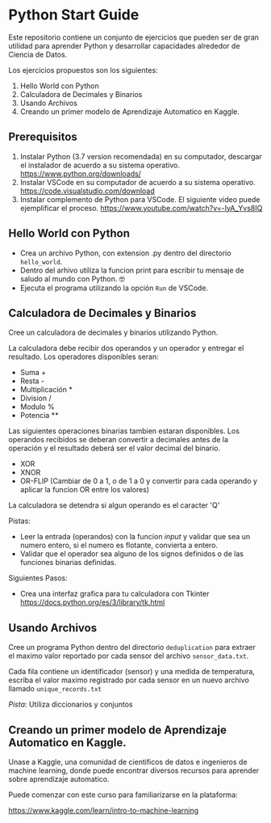 # Python Start Guide

Este repositorio contiene un conjunto de ejercicios que pueden ser de gran utilidad para aprender Python y desarrollar capacidades alrededor de Ciencia de Datos.

Los ejercicios propuestos son los siguientes:

1. Hello World con Python
2. Calculadora de Decimales y Binarios
3. Usando Archivos
4. Creando un primer modelo de Aprendizaje Automatico en Kaggle.

## Prerequisitos

1. Instalar Python (3.7 version recomendada) en su computador, descargar el instalador de acuerdo a su sistema operativo.
https://www.python.org/downloads/
2. Instalar VSCode en su computador de acuerdo a su sistema operativo.
https://code.visualstudio.com/download
3. Instalar complemento de Python para VSCode. El siguiente video puede ejemplificar el proceso. https://www.youtube.com/watch?v=-IyA_Yvs8IQ

## Hello World con Python

* Crea un archivo Python, con extension .py dentro del directorio `hello_world`. 
* Dentro del arhivo utiliza la funcion print para escribir tu mensaje de saludo al mundo con Python. 🤓
* Ejecuta el programa utilizando la opción `Run` de VSCode.

## Calculadora de Decimales y Binarios

Cree un calculadora de decimales y binarios utilizando Python.

La calculadora debe recibir dos operandos y un operador y entregar el resultado. Los operadores disponibles seran:

* Suma +
* Resta -
* Multiplicación *
* Division /
* Modulo %
* Potencia **

Las siguientes operaciones binarias tambien estaran disponibles. Los operandos recibidos se deberan convertir a decimales antes de la operación y el resultado deberá ser el valor decimal del binario.
* XOR
* XNOR
* OR-FLIP (Cambiar de 0 a 1, o de 1 a 0 y convertir para cada operando y aplicar la funcion OR entre los valores)

La calculadora se detendra si algun operando es el caracter 'Q'

Pistas:
* Leer la entrada (operandos) con la funcion _input_ y validar que sea un numero entero, si el numero es flotante, convierta a entero.
* Validar que el operador sea alguno de los signos definidos o de las funciones binarias definidas.

Siguientes Pasos:
*  Crea una interfaz grafica para tu calculadora con Tkinter
https://docs.python.org/es/3/library/tk.html

## Usando Archivos

Cree un programa Python dentro del directorio `deduplication` para extraer el maximo valor reportado por cada sensor del archivo `sensor_data.txt`.

Cada fila contiene un identificador (sensor) y una medida de temperatura, escriba el valor maximo registrado por cada sensor en un nuevo archivo llamado `unique_records.txt`

_Pista_: Utiliza diccionarios y conjuntos

## Creando un primer modelo de Aprendizaje Automatico en Kaggle.

Unase a Kaggle, una comunidad de cientificos de datos e ingenieros de machine learning, donde puede encontrar diversos recursos para aprender sobre aprendizaje automatico.

Puede comenzar con este curso para familiarizarse en la plataforma:

https://www.kaggle.com/learn/intro-to-machine-learning

